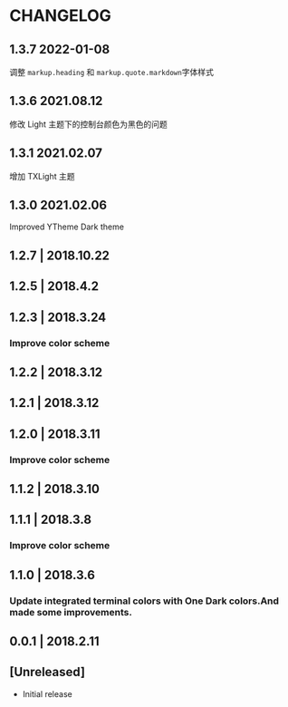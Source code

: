 # CHANGELOG

## 1.3.7 2022-01-08

调整 `markup.heading` 和 `markup.quote.markdown`字体样式

## 1.3.6 2021.08.12

修改 Light 主题下的控制台颜色为黑色的问题

## 1.3.1 2021.02.07

增加 TXLight 主题

## 1.3.0 2021.02.06

Improved YTheme Dark theme

## 1.2.7 | 2018.10.22

## 1.2.5 | 2018.4.2

## 1.2.3 | 2018.3.24

### Improve color scheme

## 1.2.2 | 2018.3.12

## 1.2.1 | 2018.3.12

## 1.2.0 | 2018.3.11

### Improve color scheme

## 1.1.2 | 2018.3.10

## 1.1.1 | 2018.3.8

### Improve color scheme

## 1.1.0 | 2018.3.6

### Update integrated terminal colors with One Dark colors.And made some improvements.

## 0.0.1 | 2018.2.11

## [Unreleased]

- Initial release
